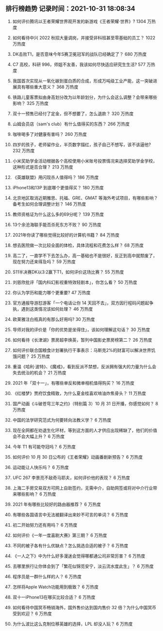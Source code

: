 
## 排行榜趋势 记录时间：2021-10-31 18:08:34
  
  1. 如何评价腾讯以王者荣耀世界观开发的新游戏《王者荣耀·世界》? 1304 万热度
    
  2. 如何看待中兴 2022 秋招大量调岗，并接受非科班甚至零基础的员工？ 1022 万热度
    
  3. DK击败T1，是否意味今年S赛卫冕冠军的战队已经确定了？ 680 万热度
    
  4. C7 高校，科研 996，师姐不友善，我该如何尽快适应研究生生活? 577 万热度
    
  5. 我国首次实现从一氧化碳到蛋白质的合成，形成万吨级工业产能，这一突破进展具有哪些重大意义？ 368 万热度
    
  6. 铁路儿童客票拟由身高划分改为以年龄划分，为什么会这么调整？会带来哪些影响？ 325 万热度
    
  7. 双十一预售已经付了定金，但不想要了，怎么退款？ 320 万热度
    
  8. 山姆会员店（sam's club）有什么值得买的东西？ 266 万热度
    
  9. 咖啡喝多了对健康有害吗？ 260 万热度
    
  10. 四岁的孩子，老师留作业，半页数字描红，孩子自己不想写，该不该逼他? 232 万热度
    
  11. 小米奖助学金活动根据各个高校使用小米账号投票情况来选择奖助学金学校，这种形式是否合理？ 213 万热度
    
  12. 《英雄联盟》用闪现杀人值得吗？ 186 万热度
    
  13. iPhone13和13P 到底哪个更值得买？ 180 万热度
    
  14. 北京地区取消近期雅思、托福、GRE、GMAT 等海外考试项目，有哪些影响？备考生如何合理调整计划？ 146 万热度
    
  15. 教师资格证为什么这么多的69分呢？ 139 万热度
    
  16. 13个余沧海联手能否杀死东方不败？ 90 万热度
    
  17. 2021年你读了哪些觉得比较好的计算机书籍？ 84 万热度
    
  18. 想去医院做一次比较全面的体检，具体流程和花费怎么样？ 68 万热度
    
  19. 高二了，一直学不下去怎么办，高一基础也不是很好，反正到高中就颓废了，现在努力还来得及吗？ 59 万热度
    
  20. S11半决赛DK以3:2赢下T1，如何评价这场比赛？ 55 万热度
    
  21. 刘慈欣批评「国内科幻影视重特效轻剧本」，你怎么看？ 50 万热度
    
  22. 你认为学历和能力哪个更重要? 47 万热度
    
  23. 官方通报导游怼游客「一个电话让你 14 天回不去」，双方因行程码问题起争执，遇到这类情况该如何处理？ 46 万热度
    
  24. 欧莱雅注白瓶真的有那么好用吗? 30 万热度
    
  25. 导师对我的评价是「你的优势是坐得住」，该如何理解这句话？ 30 万热度
    
  26. 如何看待《长津湖》票房超李焕英，暂列中国影史票房榜第二？ 26 万热度
    
  27. 如何评价联合国粮食计划署执行干事表示：马斯克2%的财富可以解决世界饥饿问题？ 25 万热度
    
  28. 重温《哈利·波特》、《魔戒》，看到反派不禁想，反派拥有强大的力量为什么会失去统治的机会？ 21 万热度
    
  29. 2021 年「双十一」，有哪些单反和微单相机值得购买？ 16 万热度
    
  30. 《红楼梦》贾府饮食精致，为什么夏金桂喜欢啃油炸焦骨头？ 11 万热度
    
  31. 国产动画《斗破苍穹三年之约》（特别篇 3）10 月 31 日开播，你感觉如何？ 8 万热度
    
  32. 中国的法学研究范式为何要转向法教义学？ 6 万热度
    
  33. 现在全网都在劝退生化环材，等到这方面的人才供应出现稀缺了，他们的价值会不会大幅上升？ 6 万热度
    
  34. 今年 T1 有可能夺冠吗？ 6 万热度
    
  35. 如何评价 10 月 30 日公布的《王者荣耀》动画番剧新预告？ 6 万热度
    
  36. 运动能让人快乐吗？ 6 万热度
    
  37. UFC 267 李景亮不敌奇马耶夫，如何评价他的表现？ 6 万热度
    
  38. 上海二手房交易双方可网上自助签约，无需中介，自助网签或将对中介行业带来哪些影响？ 6 万热度
    
  39. 2021 年有哪些比较好的路由器推荐？ 6 万热度
    
  40. 有哪些各国语言中无法被翻译出来妙不可言的单词？ 6 万热度
    
  41. 初二开始努力还有用吗？ 6 万热度
    
  42. 如何评价《一年一度喜剧大赛》第三期？ 6 万热度
    
  43. 不同的被子各有什么优缺点？怎么挑选合适的被子？ 6 万热度
    
  44. 《一人之下》中为什么好多漫迷会觉得哪都通公司非常厉害？ 6 万热度
    
  45. 去哪里旅行让你体会到了「繁花似锦觅安宁，淡云流水度此生」？ 6 万热度
    
  46. 程序员是一群什么样的人？ 6 万热度
    
  47. 怎样将Apple Watch功能用到极致？ 6 万热度
    
  48. 双十一iPhone13在哪买比较合适？ 6 万热度
    
  49. 如何看待中国冥币畅销海外，国外售价达到国内售价 32 倍？为什么中国冥币受到欢迎？ 6 万热度
    
  50. 为什么波比这么克制位移英雄的选择，LPL 却没人玩？ 6 万热度
    